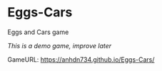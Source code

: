# Eggs-Cars

Eggs and Cars game

*This is a demo game, improve later*

GameURL: https://anhdn734.github.io/Eggs-Cars/
